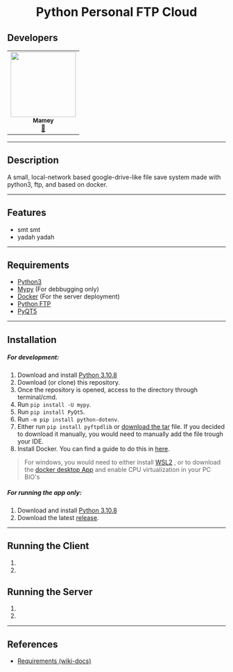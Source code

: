 <p align="center">
    <h1 align="center"/>Python Personal FTP Cloud</h1>
</p>



## Developers
<table align="center">
<tbody>
<tr>
<td align="center"><a href="https://github.com/ImMamey" rel="nofollow"><img src="https://avatars.githubusercontent.com/u/32584037?v=4" width="150px;" alt="" style="max-width:100%;"><br><sub><b>Mamey</b></sub></a><br><a href="https://github.com/ImMamey/python-personal-cloud-ftp/commits?author=ImMamey" title="Commits"><g-emoji class="g-emoji" alias="book" fallback-src="https://github.githubassets.com/images/icons/emoji/unicode/1f4d6.png">📖</g-emoji></a></td>
</tr>
</tbody>
</table>

---


## Description
 A small, local-network based google-drive-like file save system  made with python3, ftp, and based on docker.


---
## Features
* smt smt
* yadah yadah
---


## Requirements
* [Python3](https://www.python.org/downloads/)
* [Mypy](http://mypy-lang.org/) (For debbugging only)
* [Docker](https://www.docker.com/) (For the server deployment)
* [Python FTP](https://github.com/giampaolo/pyftpdlib)
* [PyQT5](https://pypi.org/project/PyQt5/)
---
## Installation
##### For development:
1. Download and install [Python 3.10.8](https://www.python.org/downloads/)
2. Download (or clone) this repository.
3. Once the repository is opened, access to the directory through terminal/cmd.
4. Run `pip install -U mypy`.
5. Run `pip install PyQt5`.
6. Run `-m pip install python-dotenv`.
7. Either run `pip install pyftpdlib` or [download the tar](https://pypi.org/project/pyftpdlib/#files) file. If you decided to download it manually, you would need to manually add the file trough your IDE.
8. Install Docker. You can find a guide to do this in [here](https://docs.docker.com/engine/install/ubuntu/). 
>    For windows, you would need to either install [WSL2](https://learn.microsoft.com/en-us/windows/wsl/install) , or to download the [docker desktop App](https://www.docker.com/products/docker-desktop/) and enable CPU virtualization in your PC BIO's
##### For running the app only:
1. Download and install [Python 3.10.8](https://www.python.org/downloads/)
2. Download the latest [release]().


---




## Running the Client
1. 
2. 

## Running the Server
1.
2.

---


## References
* [Requirements (wiki-docs)]()